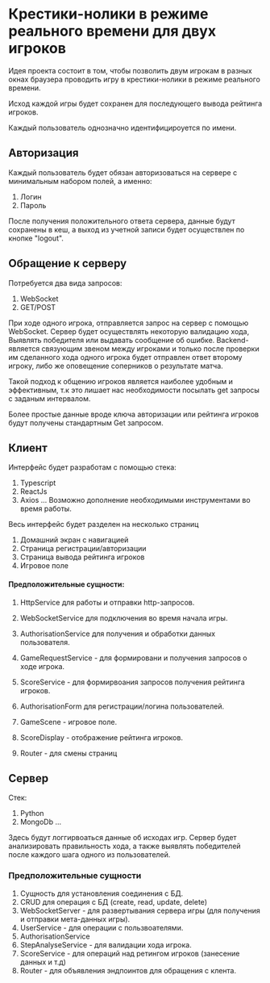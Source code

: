 # Крестики-нолики в режиме реального времени для двух игроков

Идея проекта состоит в том, чтобы позволить двум игрокам в разных окнах браузера проводить игру в крестики-нолики 
в режиме реального времени.

Исход каждой игры будет сохранен для последующего вывода рейтинга игроков.

Каждый пользователь однозначно идентифицироуется по имени.

## Авторизация
Каждый пользователь будет обязан авторизоваться на сервере с минимальным набором полей, а именно:
1. Логин
2. Пароль

После получения положительного ответа сервера, данные будут сохранены в кеш, а выход из учетной записи
будет осуществлен по кнопке "logout". 

## Обращение к серверу
Потребуется два вида запросов: 
1) WebSocket
2) GET/POST

При ходе одного игрока, отправляется запрос на сервер с помощью WebSocket.
Сервер будет осуществлять некоторую валидацию хода,
Выявлять победителя или выдавать сообщение об ошибке.
Backend- является связующим звеном между игроками и только после проверки им сделанного хода одного игрока
будет отправлен ответ второму игроку, либо же оповещение соперников о результате матча.
 
Такой подход к общению игроков является наиболее удобным и эффективным, т.к это лишает нас необходимости
посылать get запросы с заданым интервалом.


Более простые данные вроде ключа авторизации или рейтинга игроков будут получены стандартным Get запросом.

## Клиент
Интерфейс будет разработам с помощью стека:
1) Typescript
2) ReactJs
3) Axios
...
Возможно дополнение необходимыми инструментами во время работы.

Весь интерфейс будет разделен на несколько страниц
1) Домашний экран с навигацией
2) Страница регистрации/авторизации
3) Страница вывода рейтинга игроков
4) Игровое поле

#### Предположительные сущности:
1) HttpService для работы и отправки http-запросов.
2) WebSocketService для подключения во время начала игры.
3) AuthorisationService для получения и обработки данных пользователя.
4) GameRequestService - для формировани и получения запросов о ходе игрока.
5) ScoreService - для формирвоания запросов получения рейтинга игроков.

6) AuthorisationForm для регистрации/логина пользователей.
7) GameScene - игровое поле.
8) ScoreDisplay - отображение рейтинга игроков.

9) Router - для смены страниц

## Сервер
Стек:
1) Python
2) MongoDb
...

Здесь будут логгирвоаться данные об исходах игр.
Сервер будет анализировать правильность хода, а также выявлять победителей после каждого шага одного из пользователей.

### Предположительные сущности
1) Сущность для установления соединения с БД.
2) CRUD для операция с БД (create, read, update, delete)
3) WebSocketServer - для развертывания сервера игры (для получения и отправки мета-данных игры).
4) UserService - для операции с пользвоателями.
5) AuthorisationService
6) StepAnalyseService - для валидации хода игрока.
7) ScoreService - для операций над ретингом игроков (занесение данных и т.д)
8) Router - для объявления эндпоинтов для обращения с клента. 
